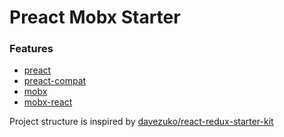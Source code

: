 # Preact Mobx Starter

### Features

- [preact](https://github.com/developit/preact)
- [preact-compat](https://github.com/developit/preact-compat)
- [mobx](https://github.com/mobxjs/mobx)
- [mobx-react](https://github.com/mobxjs/mobx-react)


Project structure is inspired by [davezuko/react-redux-starter-kit](https://github.com/davezuko/react-redux-starter-kit#application-structure)
